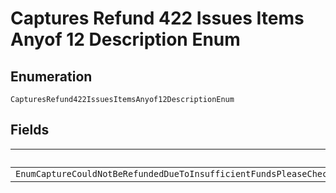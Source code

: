 
# Captures Refund 422 Issues Items Anyof 12 Description Enum

## Enumeration

`CapturesRefund422IssuesItemsAnyof12DescriptionEnum`

## Fields

| Name |
|  --- |
| `EnumCaptureCouldNotBeRefundedDueToInsufficientFundsPleaseCheckToSeeIfYouHaveSufficientFundsInYourPayPalAccountOrIfTheBankAccountLinkedToYourPayPalAccountIsVerifiedAndHasSufficientFunds` |

